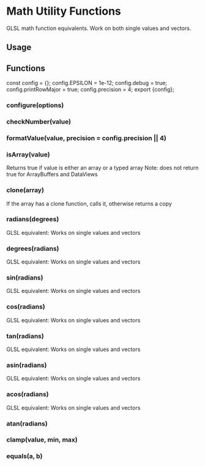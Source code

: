 # Math Utility Functions

GLSL math function equivalents. Work on both single values and vectors.

## Usage


## Functions

const config = {};
config.EPSILON = 1e-12;
config.debug = true;
config.printRowMajor = true;
config.precision = 4;
export {config};

### configure(options)

### checkNumber(value)

### formatValue(value, precision = config.precision || 4)

### isArray(value)
Returns true if value is either an array or a typed array
Note: does not return true for ArrayBuffers and DataViews

### clone(array)
If the array has a clone function, calls it, otherwise returns a copy



### radians(degrees)

GLSL equivalent: Works on single values and vectors

### degrees(radians)

GLSL equivalent: Works on single values and vectors

### sin(radians)

GLSL equivalent: Works on single values and vectors

### cos(radians)

GLSL equivalent: Works on single values and vectors

### tan(radians)

GLSL equivalent: Works on single values and vectors

### asin(radians)

GLSL equivalent: Works on single values and vectors

### acos(radians)

GLSL equivalent: Works on single values and vectors

### atan(radians)

### clamp(value, min, max)

### equals(a, b)
